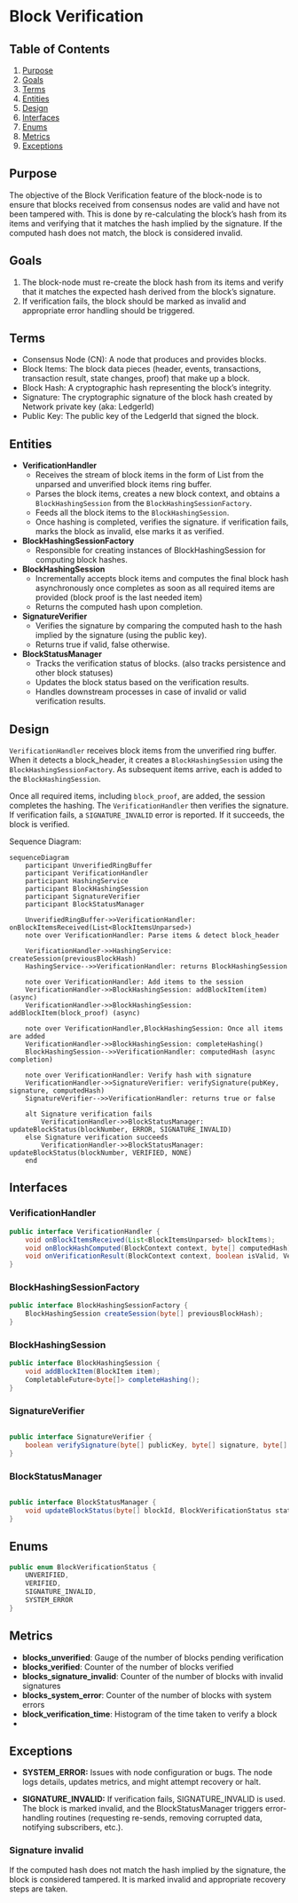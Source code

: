 # Block Verification

## Table of Contents

1. [Purpose](#purpose)
2. [Goals](#goals)
3. [Terms](#terms)
4. [Entities](#entities)
5. [Design](#design)
6. [Interfaces](#interfaces)
7. [Enums](#enums)
8. [Metrics](#metrics)
9. [Exceptions](#exceptions)

## Purpose

The objective of the Block Verification feature of the block-node is to ensure that blocks received from consensus nodes are valid and have not been tampered with. This is done by re-calculating the block’s hash from its items and verifying that it matches the hash implied by the signature. If the computed hash does not match, the block is considered invalid.

## Goals

1) The block-node must re-create the block hash from its items and verify that it matches the expected hash derived from the block’s signature.
2) If verification fails, the block should be marked as invalid and appropriate error handling should be triggered.


## Terms

- Consensus Node (CN): A node that produces and provides blocks.
- Block Items: The block data pieces (header, events, transactions, transaction result, state changes, proof) that make up a block.
- Block Hash: A cryptographic hash representing the block’s integrity.
- Signature: The cryptographic signature of the block hash created by Network private key (aka: LedgerId)
- Public Key: The public key of the LedgerId that signed the block.


## Entities

- **VerificationHandler** 
  - Receives the stream of block items in the form of List<BlockItemsUnparsed> from the unparsed and unverified block items ring buffer. 
  - Parses the block items, creates a new block context, and obtains a `BlockHashingSession` from the `BlockHashingSessionFactory`.
  - Feeds all the block items to the `BlockHashingSession`.
  - Once hashing is completed, verifies the signature. if verification fails, marks the block as invalid, else marks it as verified.
- **BlockHashingSessionFactory**
  - Responsible for creating instances of BlockHashingSession for computing block hashes.
- **BlockHashingSession**
  - Incrementally accepts block items and computes the final block hash asynchronously once completes as soon as all required items are provided (block proof is the last needed item)
  - Returns the computed hash upon completion.
- **SignatureVerifier**
  - Verifies the signature by comparing the computed hash to the hash implied by the signature (using the public key).
  - Returns true if valid, false otherwise.
- **BlockStatusManager**
  - Tracks the verification status of blocks. (also tracks persistence and other block statuses)
  - Updates the block status based on the verification results.
  - Handles downstream processes in case of invalid or valid verification results.

## Design

`VerificationHandler` receives block items from the unverified ring buffer. When it detects a block_header, it creates a `BlockHashingSession` using the `BlockHashingSessionFactory`. As subsequent items arrive, each is added to the `BlockHashingSession`.

Once all required items, including `block_proof`, are added, the session completes the hashing. The `VerificationHandler` then verifies the signature. If verification fails, a `SIGNATURE_INVALID` error is reported. If it succeeds, the block is verified.

Sequence Diagram:
```mermaid
sequenceDiagram
    participant UnverifiedRingBuffer
    participant VerificationHandler
    participant HashingService
    participant BlockHashingSession
    participant SignatureVerifier
    participant BlockStatusManager

    UnverifiedRingBuffer->>VerificationHandler: onBlockItemsReceived(List<BlockItemsUnparsed>)
    note over VerificationHandler: Parse items & detect block_header
    
    VerificationHandler->>HashingService: createSession(previousBlockHash)
    HashingService-->>VerificationHandler: returns BlockHashingSession
    
    note over VerificationHandler: Add items to the session
    VerificationHandler->>BlockHashingSession: addBlockItem(item) (async)
    VerificationHandler->>BlockHashingSession: addBlockItem(block_proof) (async)
    
    note over VerificationHandler,BlockHashingSession: Once all items are added
    VerificationHandler->>BlockHashingSession: completeHashing()
    BlockHashingSession-->>VerificationHandler: computedHash (async completion)
    
    note over VerificationHandler: Verify hash with signature
    VerificationHandler->>SignatureVerifier: verifySignature(pubKey, signature, computedHash)
    SignatureVerifier-->>VerificationHandler: returns true or false
    
    alt Signature verification fails
        VerificationHandler->>BlockStatusManager: updateBlockStatus(blockNumber, ERROR, SIGNATURE_INVALID)
    else Signature verification succeeds
        VerificationHandler->>BlockStatusManager: updateBlockStatus(blockNumber, VERIFIED, NONE)
    end

```

## Interfaces

### VerificationHandler

```java
public interface VerificationHandler {
    void onBlockItemsReceived(List<BlockItemsUnparsed> blockItems);
    void onBlockHashComputed(BlockContext context, byte[] computedHash);
    void onVerificationResult(BlockContext context, boolean isValid, VerificationError error);
}
```
### BlockHashingSessionFactory
```java
public interface BlockHashingSessionFactory {
    BlockHashingSession createSession(byte[] previousBlockHash);
}
```
### BlockHashingSession
```java
public interface BlockHashingSession {
    void addBlockItem(BlockItem item);
    CompletableFuture<byte[]> completeHashing();
}
```
### SignatureVerifier
```java

public interface SignatureVerifier {
    boolean verifySignature(byte[] publicKey, byte[] signature, byte[] computedHash);
}
```
### BlockStatusManager
```java

public interface BlockStatusManager {
    void updateBlockStatus(byte[] blockId, BlockVerificationStatus status, VerificationError error);
}
```

## Enums
```java
public enum BlockVerificationStatus {
    UNVERIFIED,
    VERIFIED,
    SIGNATURE_INVALID,
    SYSTEM_ERROR
}
```

## Metrics

- **blocks_unverified**: Gauge of the number of blocks pending verification
- **blocks_verified**: Counter of the number of blocks verified
- **blocks_signature_invalid**: Counter of the number of blocks with invalid signatures
- **blocks_system_error**: Counter of the number of blocks with system errors
- **block_verification_time**: Histogram of the time taken to verify a block 
- 
## Exceptions

- **SYSTEM_ERROR:** Issues with node configuration or bugs. The node logs details, updates metrics, and might attempt recovery or halt.

- **SIGNATURE_INVALID:** If verification fails, SIGNATURE_INVALID is used. The block is marked invalid, and the BlockStatusManager triggers error-handling routines (requesting re-sends, removing corrupted data, notifying subscribers, etc.).

### Signature invalid
If the computed hash does not match the hash implied by the signature, the block is considered tampered. It is marked invalid and appropriate recovery steps are taken.


